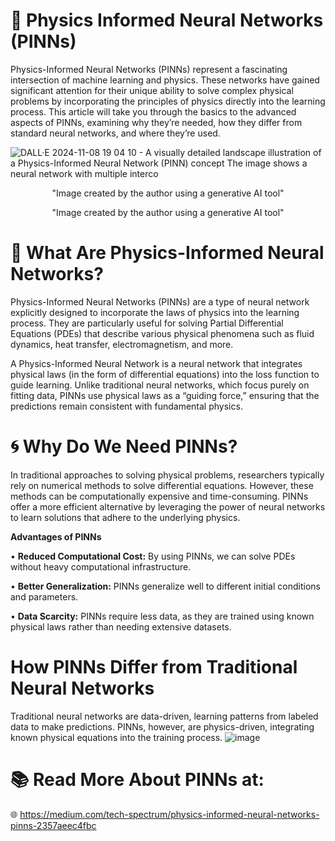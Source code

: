 # 🚀 Physics Informed Neural Networks (PINNs)
Physics-Informed Neural Networks (PINNs) represent a fascinating intersection of machine learning and physics. These networks have gained significant attention for their unique ability to solve complex physical problems by incorporating the principles of physics directly into the learning process. This article will take you through the basics to the advanced aspects of PINNs, examining why they’re needed, how they differ from standard neural networks, and where they’re used.

![DALL·E 2024-11-08 19 04 10 - A visually detailed landscape illustration of a Physics-Informed Neural Network (PINN) concept  The image shows a neural network with multiple interco](https://github.com/user-attachments/assets/dfeff51e-bfb1-4aa0-b27d-8ca607b12526)
<p style="text-align: center;">"Image created by the author using a generative AI tool"</p>
<center>"Image created by the author using a generative AI tool"</center>

# 📌 What Are Physics-Informed Neural Networks?
Physics-Informed Neural Networks (PINNs) are a type of neural network explicitly designed to incorporate the laws of physics into the learning process. They are particularly useful for solving Partial Differential Equations (PDEs) that describe various physical phenomena such as fluid dynamics, heat transfer, electromagnetism, and more.

A Physics-Informed Neural Network is a neural network that integrates physical laws (in the form of differential equations) into the loss function to guide learning. Unlike traditional neural networks, which focus purely on fitting data, PINNs use physical laws as a “guiding force,” ensuring that the predictions remain consistent with fundamental physics.
# 🌀 Why Do We Need PINNs?
In traditional approaches to solving physical problems, researchers typically rely on numerical methods to solve differential equations. However, these methods can be computationally expensive and time-consuming. PINNs offer a more efficient alternative by leveraging the power of neural networks to learn solutions that adhere to the underlying physics.

**Advantages of PINNs**

• **Reduced Computational Cost:** By using PINNs, we can solve PDEs without heavy computational infrastructure.

• **Better Generalization:** PINNs generalize well to different initial conditions and parameters.

• **Data Scarcity:** PINNs require less data, as they are trained using known physical laws rather than needing extensive datasets.

# How PINNs Differ from Traditional Neural Networks
Traditional neural networks are data-driven, learning patterns from labeled data to make predictions. PINNs, however, are physics-driven, integrating known physical equations into the training process.
![image](https://github.com/user-attachments/assets/2698f88c-a439-4ee2-a92d-2bb62eff2378)

# 📚 Read More About PINNs at: 
🌐 https://medium.com/tech-spectrum/physics-informed-neural-networks-pinns-2357aeec4fbc

